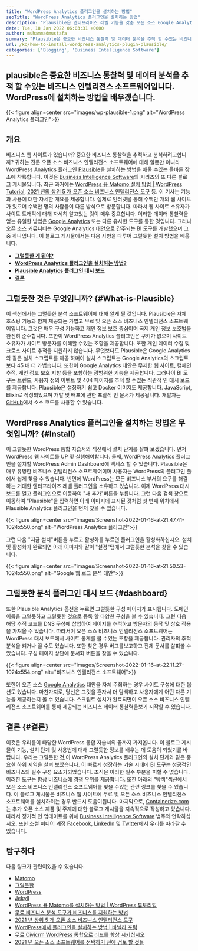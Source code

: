 ```yaml
---
title: "WordPress Analytics 플러그인을 설치하는 방법" 
seoTitle: "WordPress Analytics 플러그인을 설치하는 방법" 
description: "Plausible은 엔터프라이즈 레벨 기능을 갖춘 오픈 소스 Google Analytics 대안입니다. WordPress Analytics 플러그인을 설치하는 방법에 대한 단계별 자습서." 
date: Tue, 18 Jan 2022 06:03:31 +0000
author: muhammadmustafa
summary: "Plausible은 중요한 비즈니스 통찰력 및 데이터 분석을 추적 할 수있는 비즈니스 인텔리전스 소프트웨어입니다. WordPress에 설치하는 방법을 배우자." 
url: /ko/how-to-install-wordpress-analytics-plugin-plausible/
categories: ['Blogging', 'Business Intelligence Software']
---
```


## plausible은 중요한 비즈니스 통찰력 및 데이터 분석을 추적 할 수있는 비즈니스 인텔리전스 소프트웨어입니다. WordPress에 설치하는 방법을 배우겠습니다.

{{< figure align=center src="images/wp-plausible-1.png" alt="WordPress Analytics 플러그인">}}


## 개요
비즈니스 웹 사이트가 있습니까? 중요한 비즈니스 통찰력을 추적하고 분석하려고합니까? 귀하는 전문 오픈 소스 비즈니스 인텔리전스 소프트웨어에 대해 알뿐만 아니라 WordPress Analytics 플러그인 [Plausible][1]을 설치하는 방법을 배울 수있는 올바른 장소에 착륙합니다. 이것은 [Business Intelligence Software][2]의 시리즈의 또 다른 블로그 게시물입니다. 최근 과거에는 [WordPress 용 Matomo 설치 방법 | WordPress Tutorial][3], [2021 년의 상위 5 개 오픈 소스 비즈니스 인텔리전스 도구][4] 등. 이 기사는 기능과 사용에 대한 자세한 개요를 제공합니다.
실제로 인터넷을 통해 수백만 개의 웹 사이트가 있으며 수백만 명의 사람들이 다른 방식으로 방문합니다. 따라서 웹 사이트 소유자가 사이트 트래픽에 대해 자세히 알고있는 것이 매우 중요합니다. 이러한 데이터 통찰력을 얻는 유일한 방법은 [Google Analytics][5] 또는 다른 유사한 도구를 통한 것입니다. 그러나 오픈 소스 커뮤니티는 Google Analytics 대안으로 간주되는 BI 도구를 개발했으며 그 중 하나입니다. 이 블로그 게시물에서는 다음 사항을 다루어 그럴듯한 설치 방법을 배웁니다.
*  **[그럴듯한 게 뭐야?][6]**  
*  **[WordPress Analytics 플러그인을 설치하는 방법?][7]**  
*  **[Plausible Analytics 플러그인 대시 보드][8]**  
*  **[결론][9]**  

## 그럴듯한 것은 무엇입니까? {#What-is-Plausible}

이 섹션에서는 그럴듯한 분석 소프트웨어에 대해 알게 될 것입니다. Plausible은 자체 호스팅 기능과 함께 제공되는 가볍고 무료 및 오픈 소스 비즈니스 인텔리전스 소프트웨어입니다. 그것은 매우 구성 가능하고 개인 정보 보호 중심이며 국제 개인 정보 보호법을 완전히 준수합니다. 또한이 WordPress Analytics 플러그인은 쿠키가 없으며 사이트 소유자가 사이트 방문자를 이해할 수있는 조항을 제공합니다. 또한 개인 데이터 수집 및 크로스 사이트 추적을 지원하지 않습니다. 무엇보다도 Plausible은 Google Analytics와 같은 설치 스크립트를 제공 하며이 설치 스크립트는 Google Analytics의 스크립트보다 45 배 더 가볍습니다. 또한이 Google Analytics 대안은 무제한 웹 사이트, 캠페인 추적, 개인 정보 보호 지향 등을 포함하는 광범위한 기능을 제공합니다.
그러나이 BI 도구는 트렌드, 사용자 정의 이벤트 및 404 페이지를 추적 할 수있는 직관적 인 대시 보드를 제공합니다. Plausible은 설정하기 쉽고 Docker 이미지도 제공합니다. JavaScript, Elixir로 작성되었으며 개발 및 배포에 관한 포괄적 인 문서가 제공됩니다. 개발자는 [GitHub][10]에서 소스 코드를 사용할 수 있습니다.

## WordPress Analytics 플러그인을 설치하는 방법은 무엇입니까? {#Install}

이 그럴듯한 WordPress 통합 자습서의 섹션에서 설치 단계를 살펴 보겠습니다.
먼저 WordPress 웹 사이트를 UP 및 실행해야합니다. 둘째, WordPress Analytics 플러그인을 설치할 WordPress Admin Dashboard에 액세스 할 수 있습니다. Plausible은 매우 유명한 비즈니스 인텔리전스 소프트웨어이며 사용자는 WordPress의 플러그인 풀에서 쉽게 찾을 수 있습니다. 반면에 WordPress는 모든 비즈니스 부서의 요구를 해결하는 거대한 엔터프라이즈 레벨 플러그인을 소유하고 있습니다.
이제 WordPress 대시 보드를 열고 플러그인으로 이동하여 "새 추가"버튼을 누릅니다. 그런 다음 검색 창으로 이동하여 "Plausible"을 입력하면 아래 이미지에 표시된 것처럼 첫 번째 위치에서 Plausible Analytics 플러그인을 먼저 찾을 수 있습니다.

{{< figure align=center src="images/Screenshot-2022-01-16-at-21.47.41-1024x550.png" alt="WordPress Analytics 플러그인">}}

그런 다음 "지금 설치"버튼을 누르고 활성화를 누르면 플러그인을 활성화하십시오. 설치 및 활성화가 완료되면 아래 이미지와 같이 "설정"탭에서 그럴듯한 분석을 찾을 수 있습니다.

{{< figure align=center src="images/Screenshot-2022-01-16-at-21.50.53-1024x550.png" alt="Google 웹 로그 분석 대안">}}


## 그럴듯한 분석 플러그인 대시 보드  {#dashboard}

또한 Plausible Analytics 옵션을 누르면 그럴듯한 구성 페이지가 표시됩니다. 도메인 이름을 그럴듯하고 그럴듯한 것으로 등록 할 다양한 구성을 볼 수 있습니다. 그런 다음 해당 추적 코드를 DNS 구성에 삽입하여 페이지를 추적하고 방문자의 동작 및 상호 작용을 가져올 수 있습니다. 따라서이 오픈 소스 비즈니스 인텔리전스 소프트웨어는 WordPress 대시 보드에서 사이트 통계를 볼 수있는 조항을 제공합니다. 관리자의 추적 분석을 켜거나 끌 수도 있습니다. 또한 찾은 경우 버그를보고하고 전체 문서를 살펴볼 수 있습니다. 구성 페이지 상단에 문서화 버튼을 찾을 수 있습니다.

{{< figure align=center src="images/Screenshot-2022-01-16-at-22.11.27-1024x554.png" alt="비즈니스 인텔리전스 소프트웨어">}}

또한이 오픈 소스 [Google Analytics][5] 대안을 자체 주최하는 경우 사이트 구성에 대한 옵션도 있습니다. 마찬가지로, 당신은 그것을 혼자서 더 탐색하고 사용자에게 어떤 다른 기능을 제공하는지 볼 수 있습니다. 스크립트 설치가 완료되면이 오픈 소스 비즈니스 인텔리전스 소프트웨어를 통해 제공되는 비즈니스 데이터 통찰력을보기 시작할 수 있습니다.

## 결론 {#결론}

이것은 우리를이 타당한 WordPress 통합 자습서의 끝까지 가져옵니다. 이 블로그 게시물이 기능, 설치 단계 및 사용법에 대해 그럴듯한 정보를 배우는 데 도움이 되었기를 바랍니다. 우리는 그럴듯한 것,이 WordPress Analytics 플러그인의 설치 단계와 같은 중요한 하위 지역을 살펴 보았습니다. 이 빠르게 성장하는 기술 시대에 BI 도구는 성공적인 비즈니스의 필수 구성 요소가되었습니다. 조직은 이러한 필수 부분을 피할 수 없습니다. 이러한 도구는 항상 비즈니스에 경쟁 우위를 제공합니다. 또한 아래의 "탐색"섹션에서 오픈 소스 비즈니스 인텔리전스 소프트웨어를 찾을 수있는 관련 링크를 찾을 수 있습니다. 이 블로그 게시물은 비즈니스 웹 사이트에 무료 및 오픈 소스 비즈니스 인텔리전스 소프트웨어를 설치하려는 경우 반드시 도움이됩니다.
마지막으로, [Containerize.com][11]는 추가 오픈 소스 제품 및 주제에 대한 블로그 게시물을 지속적으로 작성하고 있습니다. 따라서 정기적 인 업데이트를 위해 [][12][Business Intelligence Software][13][][12] 범주와 연락하십시오. 또한 소셜 미디어 계정 [Facebook][14], [LinkedIn][15] 및 [Twitter][16]에서 우리를 따라갈 수 있습니다.

## 탐구하다
다음 링크가 관련이있을 수 있습니다.
  * [Matomo][17]
  * [그럴듯한][1]
  * [WordPress][18]
  * [Jekyll][19]
  * [WordPress 용 Matomo를 설치하는 방법 | WordPress 튜토리얼][3]
  * [무료 비즈니스 분석 도구가 비즈니스를 지원하는 방법][20]
  * [2021 년 상위 5 개 오픈 소스 비즈니스 인텔리전스 도구][4]
  * [WordPress에서 플러그인을 설치하는 방법 | 바닐라 포럼][21]
  * [무료 Civicrm WordPress 통합으로 리드를 향상 시키십시오][22]
  * [2021 년 오픈 소스 소프트웨어를 선택하기 전에 검토 할 것들][23]



 [1]: https://products.containerize.com/business-intelligence/plausible
 [2]: https://blog.containerize.com/category/business-intelligence-software/
 [3]: https://blog.containerize.com/blogging/how-to-install-matomo-for-wordpress-wordpress-tutorial/
 [4]: https://blog.containerize.com/business-intelligence-software/top-5-open-source-business-intelligence-solutions-of-2021/
 [5]: https://analytics.google.com/analytics/web/
 [6]: #What-is-Plausible
 [7]: #Install
 [8]: #dashboard
 [9]: #Conclusion
 [10]: https://github.com/plausible/analytics
 [11]: https://www.containerize.com/
 [12]: https://products.containerize.com/social-network-platforms/
 [13]: https://products.containerize.com/business-intelligence/
 [14]: https://web.facebook.com/containerize
 [15]: https://www.linkedin.com/company/containerize/
 [16]: https://twitter.com/containerize_co
 [17]: https://products.containerize.com/business-intelligence/matomo
 [18]: https://products.containerize.com/blogging/wordpress/
 [19]: https://products.containerize.com/blogging/jekyll/
 [20]: https://blog.containerize.com/2021/03/12/how-free-business-analytics-tools-assist-your-business/
 [21]: https://blog.containerize.com/blogging/how-to-a-install-plugin-in-wordpress-vanilla-forum/
 [22]: https://blog.containerize.com/blogging/civicrm-wordpress-integration-wordpress-tutorial/
 [23]: https://blog.containerize.com/cmdb-software/things-to-review-before-opting-open-source-software-in-2021/
